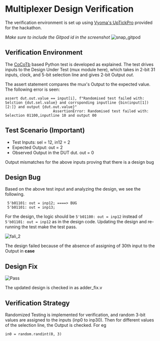 # Multiplexer Design Verification

The verification environment is set up using [Vyoma's UpTickPro](https://vyomasystems.com) provided for the hackathon.

*Make sure to include the Gitpod id in the screenshot*
![snap_gitpod](https://user-images.githubusercontent.com/84724429/181510175-e2c15e62-0d13-48c5-8bc6-54cdd5919dcb.jpg)
## Verification Environment

The [CoCoTb](https://www.cocotb.org/) based Python test is developed as explained. The test drives inputs to the Design Under Test (mux module here), which takes in 2-bit 31 inputs, clock, and 5-bit selection line and gives 2-bit Output *out*. 

The assert statement compares the mux's Output to the expected value.
The following error is seen:
```
assert dut.out.value == input[i], f"Randomised test failed with: Selction {dut.sel.value} and corrsponding inputline {bin(input[1])[2:]} and output {dut.out.value}"
                      AssertionError: Randomised test failed with: Selection 01100,inputline 10 and output 00
```
## Test Scenario **(Important)**
- Test Inputs: sel = 12, in12 = 2
- Expected Output: out = 2
- Observed Output in the DUT dut. out = 0

Output mismatches for the above inputs proving that there is a design bug

## Design Bug
Based on the above test input and analyzing the design, we see the following.

```
 5'b01101: out = inp12; ====> BUG
 5'b01101: out = inp13;             
```
For the design, the logic should be ``5'b01100: out = inp12`` instead of ``5'b01101: out = inp12`` as in the design code.
Updating the design and re-running the test make the test pass.

![fali_2](https://user-images.githubusercontent.com/84724429/181506783-f0f6ff93-3333-4233-aee3-e8796e96da02.jpg)

The design failed because of the absence of assigning of 30th input to the Output in **case**

## Design Fix
![Pass](https://user-images.githubusercontent.com/84724429/181507824-16b694fc-9026-4561-9719-84654f7ce07b.jpg)

The updated design is checked in as adder_fix.v

## Verification Strategy
Randomized Testing is implemented for verification, and random 3-bit values are assigned to the inputs (inp0 to inp30).
Then for different values of the selection line, the Output is checked. For eg
```
in0 = random.randint(0, 3)
```

